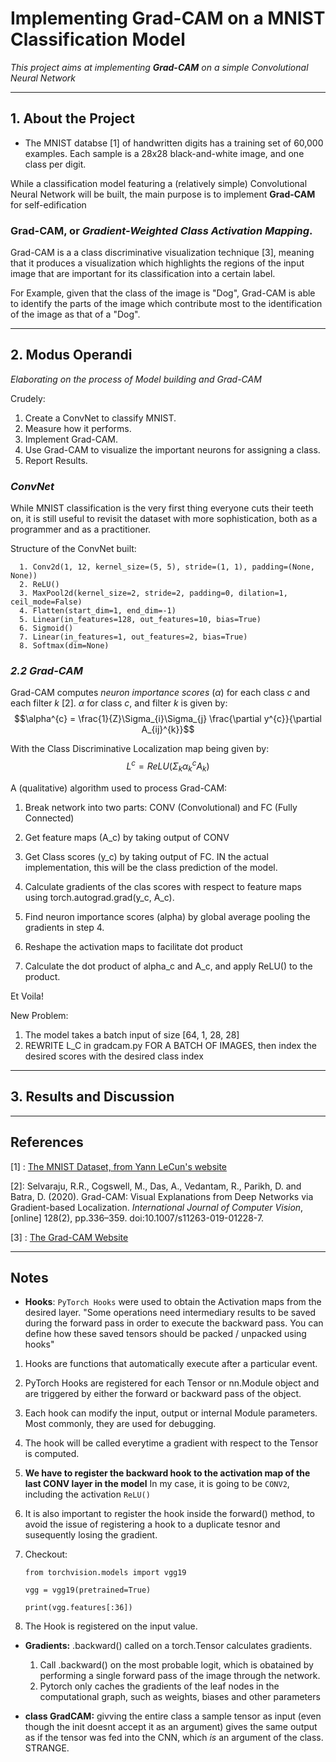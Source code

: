 # **Implementing Grad-CAM on a MNIST Classification Model**

_This project aims at implementing **Grad-CAM** on a simple Convolutional Neural Network_

------------------------------------
## **1. About the Project**

* The MNIST databse [1] of handwritten digits has a training set of 60,000 examples. Each sample is a 28x28 black-and-white image, and one class per digit.  

While a classification model featuring a (relatively simple) Convolutional Neural Network will be built, the main purpose is to implement **Grad-CAM** for self-edification

### **Grad-CAM, or _Gradient-Weighted Class Activation Mapping_.**
Grad-CAM is a a class discriminative visualization technique [3], meaning that it produces a visualization which highlights the regions of the input image that are important for its classification into a certain label.  

For Example, given that the class of the image is "Dog", Grad-CAM is able to identify the parts of the image which contribute most to the identification of the image as that of a "Dog". 

------------------------------------------------
## **2. Modus Operandi**
_Elaborating on the  process of Model building and Grad-CAM_

Crudely:
1. Create a ConvNet to classify MNIST.
2. Measure how it performs.
3. Implement Grad-CAM.
4. Use Grad-CAM to visualize the important neurons for assigning a class.  
5. Report Results.

### **_ConvNet_**
    
While MNIST classification is the very first thing everyone cuts their teeth on, it is still useful to revisit the dataset with more sophistication, both as a programmer and as a practitioner. 

Structure of the ConvNet built: 
~~~   
  1. Conv2d(1, 12, kernel_size=(5, 5), stride=(1, 1), padding=(None, None))
  2. ReLU()
  3. MaxPool2d(kernel_size=2, stride=2, padding=0, dilation=1, ceil_mode=False)
  4. Flatten(start_dim=1, end_dim=-1)
  5. Linear(in_features=128, out_features=10, bias=True)
  6. Sigmoid()
  7. Linear(in_features=1, out_features=2, bias=True)
  8. Softmax(dim=None)
~~~

### **_2.2 Grad-CAM_**

Grad-CAM computes _neuron importance scores_ ($\alpha$) for each class $c$ and each filter $k$ [2]. $\alpha$ for class $c$, and filter $k$ is given by: 
$$\alpha^{c} = \frac{1}{Z}\Sigma_{i}\Sigma_{j} \frac{\partial y^{c}}{\partial A_{ij}^{k}}$$

With the Class Discriminative Localization map being given by: 
$$L^{c}= ReLU(\Sigma_{k} \alpha_{k}^{c}A_k)$$

A (qualitative) algorithm used to process Grad-CAM:

  1. Break network into two parts: CONV (Convolutional) and FC (Fully Connected)
  2. Get feature maps (A_c) by taking output of CONV
  3. Get Class scores (y_c) by taking output of FC. IN the actual implementation, this will be the class prediction of the model.
    
  4. Calculate gradients of the clas scores with respect to feature maps using torch.autograd.grad(y_c, A_c).
  5. Find neuron importance scores (alpha) by global average pooling the gradients in step 4. 
  6. Reshape the activation maps to facilitate dot product
  7. Calculate the dot product of alpha_c and A_c, and apply ReLU() to the product.
   
  Et Voila! 

New Problem: 
  1. The model takes a batch input of size [64, 1, 28, 28]
  2. REWRITE L_C in gradcam.py FOR A BATCH OF IMAGES, then index the desired scores with the desired class index











--------------------------------------


## **3. Results and Discussion**


-----------------------------------
## **References**
[1] : [The MNIST Dataset, from Yann LeCun's website](http://yann.lecun.com/exdb/mnist/)

[2]: Selvaraju, R.R., Cogswell, M., Das, A., Vedantam, R., Parikh, D. and Batra, D. (2020). Grad-CAM: Visual Explanations from Deep Networks via Gradient-based Localization. _International Journal of Computer Vision_, [online] 128(2), pp.336–359. doi:10.1007/s11263-019-01228-7.

‌[3] : [The Grad-CAM Website](http://gradcam.cloudcv.org/)


----------------------------------------
## **Notes**

* __Hooks__: `PyTorch Hooks` were used to obtain the Activation maps from the desired layer. 
    "Some operations need intermediary results to be saved during the forward pass in order to execute the backward pass. You can define how these saved tensors should be packed / unpacked using hooks" 
1. Hooks are functions that automatically execute after a particular event. 
2. PyTorch Hooks are registered for each Tensor or nn.Module object and are triggered by either the forward or backward pass of the object. 
3. Each hook can modify the input, output or internal Module parameters. Most commonly, they are used for debugging. 
4. The hook will be called everytime a gradient with respect to the Tensor is computed. 
5. **We have to register the backward hook to the activation map of the last CONV layer in the model** In my case, it is going to be `CONV2`, including the activation `ReLU()` 
6. It is also important to register the hook inside the forward() method, to avoid the issue of registering a hook to a duplicate tesnor and susequently losing the gradient. 
7. Checkout: 

    `from torchvision.models import vgg19`

    `vgg = vgg19(pretrained=True)`

    `print(vgg.features[:36])`


8. The Hook is registered on the input value. 





* __Gradients:__ .backward() called on a torch.Tensor calculates gradients. 
  1. Call .backward() on the most probable logit, which is obatained by performing a single forward pass of the image through the network. 
  2. Pytorch only caches the gradients of the leaf nodes in the computational graph, such as weights, biases and other parameters 


* **class GradCAM:** givving the entire class a sample tensor as input (even though the init doesnt accept it as an argument) gives the same output as if the tensor was fed into the CNN, which _is_ an argument of the class. STRANGE.
